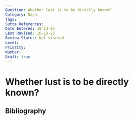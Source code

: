 ```yaml
---
Question: Whether lust is to be directly known?
Category: Rāga
Tags: 
Sutta References: 
Date Entered: 10-13-25
Last Revised: 10-13-25
Review Status: Not started
Level: 
Priority: 
Number: 
Draft: true
---
```


# Whether lust is to be directly known?

## Bibliography

<!-- 

Notes:



-->